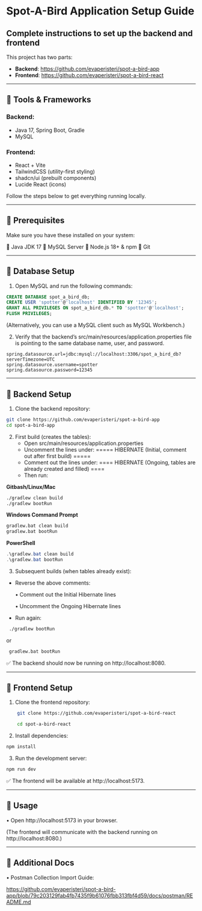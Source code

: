 # Spot-A-Bird Application Setup Guide

## Complete instructions to set up the backend and frontend

This project has two parts:

- **Backend**: https://github.com/evaperisteri/spot-a-bird-app
- **Frontend**: https://github.com/evaperisteri/spot-a-bird-react

---

## 🔸 Tools & Frameworks

### Backend:
- Java 17, Spring Boot, Gradle
- MySQL

### Frontend:
- React + Vite
- TailwindCSS (utility-first styling)
- shadcn/ui (prebuilt components)
- Lucide React (icons)

Follow the steps below to get everything running locally.

---

## 🔸 Prerequisites

Make sure you have these installed on your system:

🔹 Java JDK 17
🔹 MySQL Server
🔹 Node.js 18+ & npm
🔹 Git

---

## 🔸️ Database Setup

1. Open MySQL and run the following commands:

```sql
CREATE DATABASE spot_a_bird_db;
CREATE USER 'spotter'@'localhost' IDENTIFIED BY '12345';
GRANT ALL PRIVILEGES ON spot_a_bird_db.* TO 'spotter'@'localhost';
FLUSH PRIVILEGES;
```
(Alternatively, you can use a MySQL client such as MySQL Workbench.)

2.	Verify that the backend’s src/main/resources/application.properties file is pointing to the same database name, user, and password.
```text
spring.datasource.url=jdbc:mysql://localhost:3306/spot_a_bird_db?serverTimezone=UTC    
spring.datasource.username=spotter    
spring.datasource.password=12345
```
________________________________________
## 🔸 Backend Setup

1.	Clone the backend repository:
```bash
git clone https://github.com/evaperisteri/spot-a-bird-app
cd spot-a-bird-app
```

2.	First build (creates the tables):
     - Open src/main/resources/application.properties
     -	Uncomment the lines under:
       ===== HIBERNATE (Initial, comment out after first build) =====
     -	Comment out the lines under:
        ==== HIBERNATE (Ongoing, tables are already created and filled) ====
     - Then run:

**Gitbash/Linux/Mac**
```bash
./gradlew clean build
./gradlew bootRun
```

**Windows Command Prompt**
```cmd
gradlew.bat clean build
gradlew.bat bootRun
```

**PowerShell**
```powershell
.\gradlew.bat clean build
.\gradlew.bat bootRun
```

 3.	Subsequent builds (when tables already exist):
-	Reverse the above comments:
  
     •	Comment out the Initial Hibernate lines

     •	Uncomment the Ongoing Hibernate lines
  
-	Run again:

```bash
 ./gradlew bootRun
``` 
or 
```cmd
 gradlew.bat bootRun
```

✅ The backend should now be running on http://localhost:8080.
________________________________________
## 🔸 Frontend Setup
1.	Clone the frontend repository:

```bash
    git clone https://github.com/evaperisteri/spot-a-bird-react

    cd spot-a-bird-react
```
2.	Install dependencies:

```bash
npm install
```
3.	Run the development server:

```bash
npm run dev
```

✅ The frontend will be available at http://localhost:5173.
________________________________________
## 🔸 Usage

•	Open http://localhost:5173 in your browser.

   (The frontend will communicate with the backend running on http://localhost:8080.)
________________________________________
## 🔸 Additional Docs

•	Postman Collection Import Guide:

https://github.com/evaperisteri/spot-a-bird-app/blob/79c203129fab4fb7435f9b61076fbb313fbf4d59/docs/postman/README.md
